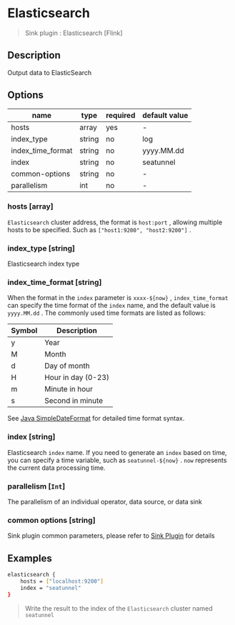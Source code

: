 # Elasticsearch

> Sink plugin : Elasticsearch [Flink]

## Description

Output data to ElasticSearch

## Options

| name              | type   | required | default value |
| ----------------- | ------ | -------- | ------------- |
| hosts             | array  | yes      | -             |
| index_type        | string | no       | log           |
| index_time_format | string | no       | yyyy.MM.dd    |
| index             | string | no       | seatunnel     |
| common-options    | string | no       | -             |
| parallelism       | int    | no       | -             |

### hosts [array]

`Elasticsearch` cluster address, the format is `host:port` , allowing multiple hosts to be specified. Such as `["host1:9200", "host2:9200"]` .

### index_type [string]

Elasticsearch index type

### index_time_format [string]

When the format in the `index` parameter is `xxxx-${now}` , `index_time_format` can specify the time format of the `index` name, and the default value is `yyyy.MM.dd` . The commonly used time formats are listed as follows:

| Symbol | Description        |
| ------ | ------------------ |
| y      | Year               |
| M      | Month              |
| d      | Day of month       |
| H      | Hour in day (0-23) |
| m      | Minute in hour     |
| s      | Second in minute   |

See [Java SimpleDateFormat](https://docs.oracle.com/javase/tutorial/i18n/format/simpleDateFormat.html) for detailed time format syntax.

### index [string]

Elasticsearch `index` name. If you need to generate an `index` based on time, you can specify a time variable, such as `seatunnel-${now}` . `now` represents the current data processing time.

### parallelism [`Int`]

The parallelism of an individual operator, data source, or data sink

### common options [string]

Sink plugin common parameters, please refer to [Sink Plugin](./sink-plugin.md) for details

## Examples

```bash
elasticsearch {
    hosts = ["localhost:9200"]
    index = "seatunnel"
}
```

> Write the result to the index of the `Elasticsearch` cluster named `seatunnel`
